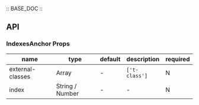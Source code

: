 :: BASE_DOC ::

## API
### IndexesAnchor Props

name | type | default | description | required
-- | -- | -- | -- | --
external-classes | Array | - | `['t-class']` | N
index | String / Number | - | \- | N
